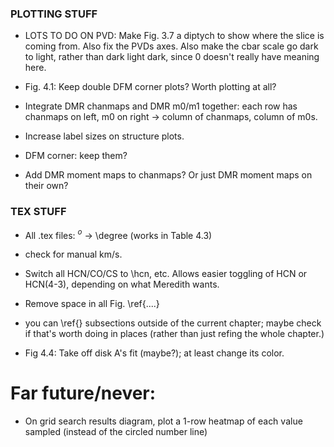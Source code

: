 

### PLOTTING STUFF

- LOTS TO DO ON PVD: Make Fig. 3.7 a diptych to show where the slice is coming from. Also fix the PVDs axes. Also make the cbar scale go dark to light, rather than dark light dark, since 0 doesn't really have meaning here.

- Fig. 4.1: Keep double DFM corner plots? Worth plotting at all?

- Integrate DMR chanmaps and DMR m0/m1 together: each row has chanmaps on left, m0 on right -> column of chanmaps, column of m0s.

- Increase label sizes on structure plots.

- DFM corner: keep them?

- Add DMR moment maps to chanmaps? Or just DMR moment maps on their own?



### TEX STUFF


- All .tex files: $^o$ -> \degree (works in Table 4.3)


- check for manual km/s.

- Switch all HCN/CO/CS to \hcn, etc. Allows easier toggling of HCN or HCN(4-3), depending on what Meredith wants.

- Remove space in all Fig. \ref{....}


- you can \ref{} subsections outside of the current chapter; maybe check if that's worth doing in places (rather than just refing the whole chapter.)

- Fig 4.4: Take off disk A's fit (maybe?); at least change its color.



# Far future/never:
- On grid search results diagram, plot a 1-row heatmap of each value sampled (instead of the circled number line)
